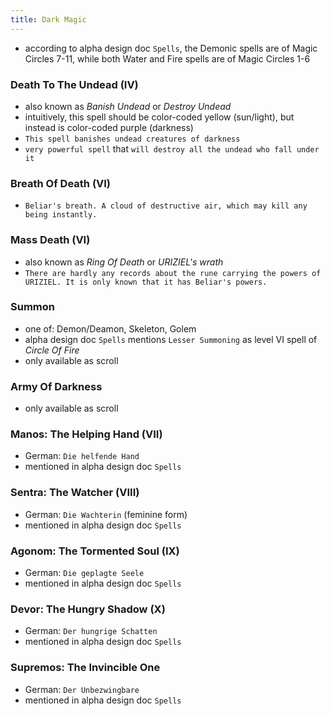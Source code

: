 ```yaml
---
title: Dark Magic
---
```


- according to alpha design doc `Spells`, the Demonic spells are of Magic Circles 7-11, while both Water and Fire spells are of Magic Circles 1-6

### Death To The Undead (IV)
- also known as _Banish Undead_ or _Destroy Undead_
- intuitively, this spell should be color-coded yellow (sun/light), but instead is color-coded purple (darkness)
- `This spell banishes undead creatures of darkness`
- `very powerful spell` that `will destroy all the undead who fall under it`

### Breath Of Death (VI)
- `Beliar's breath. A cloud of destructive air, which may kill any being instantly.`

### Mass Death (VI)
- also known as _Ring Of Death_ or _URIZIEL's wrath_
- `There are hardly any records about the rune carrying the powers of URIZIEL. It is only known that it has Beliar's powers.`

### Summon 
- one of: Demon/Deamon, Skeleton, Golem
- alpha design doc `Spells` mentions `Lesser Summoning` as level VI spell of _Circle Of Fire_
- only available as scroll

### Army Of Darkness
- only available as scroll

### Manos: The Helping Hand (VII)
- German: `Die helfende Hand`
- mentioned in alpha design doc `Spells`

### Sentra: The Watcher (VIII)
- German: `Die Wachterin` (feminine form)
- mentioned in alpha design doc `Spells`

### Agonom: The Tormented Soul (IX)
- German: `Die geplagte Seele`
- mentioned in alpha design doc `Spells`

### Devor: The Hungry Shadow (X)
- German: `Der hungrige Schatten`
- mentioned in alpha design doc `Spells`

### Supremos: The Invincible One
- German: `Der Unbezwingbare`
- mentioned in alpha design doc `Spells`


  
